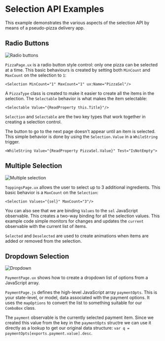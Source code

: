 # Selection API Examples

This example demonstrates the various aspects of the selection API by means of a pseudo-pizza delivery app.

## Radio Buttons

![Radio buttons](https://github.com/fusetools/fuse-samples/blob/master/Samples/Controls/Selection/gifs/radio-buttons.gif)

`PizzaPage.ux` is a radio button style control: only one pizza can be selected at a time. This basic behaviours is created by setting both `MinCount` and `MaxCount` on the selection to `1`:

	<Selection MinCount="1" MaxCount="1" ux:Name="PizzaSel"/>

A `PizzaType` class is created to make it easier to create all the items in the selection. The `Selectable` behavior is what makes the item selectable:

	<Selectable Value="{ReadProperty this.Title}"/>
	
`Selection` and `Selectable` are the two key types that work together in creating a selection control.

The button to go to the next page doesn't appear until an item is selected. This simple behavior is done by using the `Selection.Value` in a `WhileString` trigger.

	<WhileString Value="{ReadProperty PizzaSel.Value}" Test="IsNotEmpty">
	
	
## Multiple Selection

![Multiple selection](https://github.com/fusetools/fuse-samples/blob/master/Samples/Controls/Selection/gifs/multiple.gif)

`ToppingsPage.ux` allows the user to select up to 3 additional ingredients. This basic behavior is a `MaxCount` on the `Selection`:

	<Selection Values="{sel}" MaxCount="3"/>
	
You can also see that we are binding `Values` to the `sel` JavaScript observable. This creates a two-way binding for all the selection values. This example code simple monitors for changes and updates the `current` observable with the current list of items.

`Selected` and `Deselected` are used to create animations when items are added or removed from the selection.


## Dropdown Selection

![Dropdown](https://github.com/fusetools/fuse-samples/blob/master/Samples/Controls/Selection/gifs/dropdown.gif)

`PaymentPage.ux` shows how to create a dropdown list of options from a JavaScript array.

`PaymentPage.js` defines the high-level JavaScript array `paymentOpts`. This is your state-level, or model, data associated with the payment options. It uses the `mapOptions` to convert the list to something suitable for our `ComboBox` class.

The `payment` observable is the currently selected payment item. Since we created this value from the key in the `paymentOpts` structre we can use it directly as a lookup to get our original data structure: `var q = paymentOpts[exports.payment.value].desc`.

